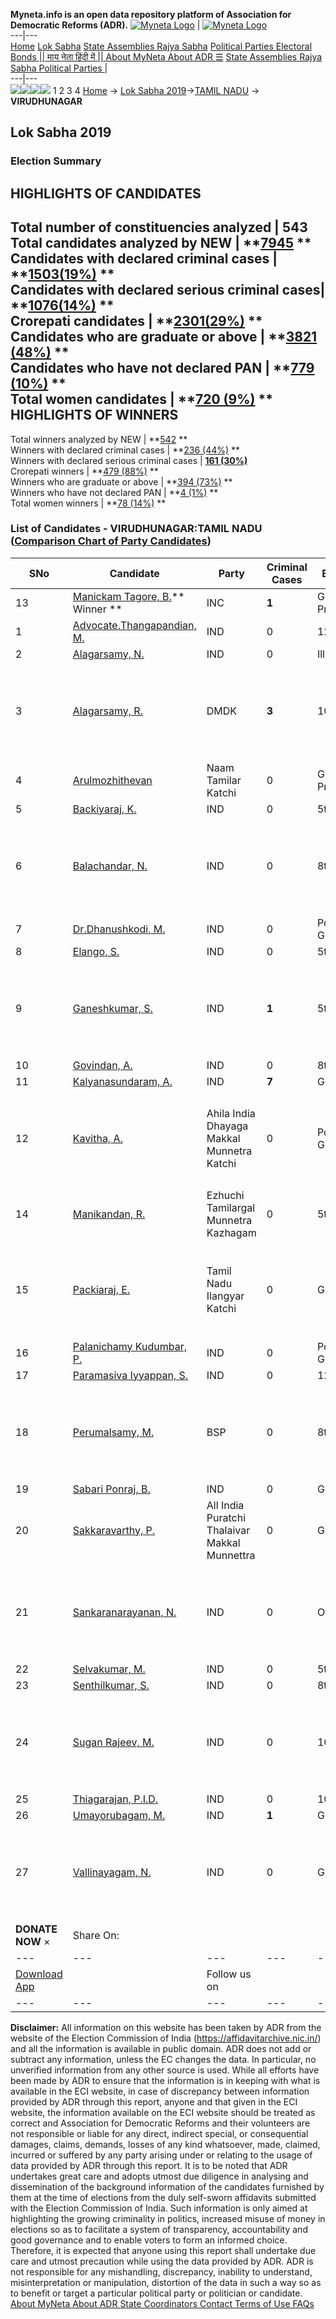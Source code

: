 **Myneta.info is an open data repository platform of Association for Democratic Reforms (ADR).**
[![Myneta Logo](https://www.myneta.info/lib/img/myneta-logo.png)](https://www.myneta.info/) | [![Myneta Logo](https://www.myneta.info/lib/img/adr-logo.png)](https://adrindia.org)  
---|---  
[Home](https://www.myneta.info/) [Lok Sabha](https://www.myneta.info/#ls "Lok Sabha") [ State Assemblies ](https://www.myneta.info/#sa "State Assemblies") [Rajya Sabha](https://www.myneta.info/#rs "Rajya Sabha") [Political Parties ](https://www.myneta.info/party "Political Parties") [ Electoral Bonds ](https://www.myneta.info/electoral_bonds "Electoral Bonds") [ || माय नेता हिंदी में || ](https://translate.google.co.in/translate?prev=hp&hl=en&js=y&u=www.myneta.info&sl=en&tl=hi&history_state0=) [ About MyNeta ](https://adrindia.org/content/about-myneta) [ About ADR ](https://adrindia.org/about-adr/who-we-are) [☰](javascript:void\(0\))
[ State Assemblies ](https://www.myneta.info/#sa "State Assemblies") [ Rajya Sabha ](https://www.myneta.info/#rs "Rajya Sabha") [ Political Parties ](https://www.myneta.info/party "Political Parties")
|   
---|---  
![](https://www.myneta.info/lib/img/banner/banner-1.png)![](https://www.myneta.info/lib/img/banner/banner-2.png)![](https://www.myneta.info/lib/img/banner/banner-3.png)![](https://www.myneta.info/lib/img/banner/banner-4.png)
1  2  3  4 
[Home](https://www.myneta.info/) → [Lok Sabha 2019](https://www.myneta.info/LokSabha2019/)→[TAMIL NADU](https://www.myneta.info/LokSabha2019/index.php?action=show_constituencies&state_id=55) → **VIRUDHUNAGAR**
### 
## Lok Sabha 2019
###  Election Summary 
HIGHLIGHTS OF CANDIDATES  
---  
Total number of constituencies analyzed |  543   
Total candidates analyzed by NEW | **[7945](https://www.myneta.info/LokSabha2019/index.php?action=summary&subAction=candidates_analyzed&sort=candidate#summary) **  
Candidates with declared criminal cases | **[1503(19%)](https://www.myneta.info/LokSabha2019/index.php?action=summary&subAction=crime&sort=candidate#summary) **  
Candidates with declared serious criminal cases| **[1076(14%)](https://www.myneta.info/LokSabha2019/index.php?action=summary&subAction=serious_crime&sort=candidate#summary) **  
Crorepati candidates | **[2301(29%)](https://www.myneta.info/LokSabha2019/index.php?action=summary&subAction=crorepati&sort=candidate#summary) **  
Candidates who are graduate or above | **[3821 (48%)](https://www.myneta.info/LokSabha2019/index.php?action=summary&subAction=education&sort=candidate#summary) **  
Candidates who have not declared PAN | **[779 (10%)](https://www.myneta.info/LokSabha2019/index.php?action=summary&subAction=without_pan&sort=candidate#summary) **  
Total women candidates | **[720 (9%)](https://www.myneta.info/LokSabha2019/index.php?action=summary&subAction=women_candidate&sort=candidate#summary) **  
HIGHLIGHTS OF WINNERS  
---  
Total winners analyzed by NEW | **[542](https://www.myneta.info/LokSabha2019/index.php?action=summary&subAction=winner_analyzed&sort=candidate#summary) **  
Winners with declared criminal cases | **[236 (44%)](https://www.myneta.info/LokSabha2019/index.php?action=summary&subAction=winner_crime&sort=candidate#summary) **  
Winners with declared serious criminal cases | **[161 (30%)](https://www.myneta.info/LokSabha2019/index.php?action=summary&subAction=winner_serious_crime&sort=candidate#summary)**  
Crorepati winners | **[479 (88%)](https://www.myneta.info/LokSabha2019/index.php?action=summary&subAction=winner_crorepati&sort=candidate#summary) **  
Winners who are graduate or above | **[394 (73%)](https://www.myneta.info/LokSabha2019/index.php?action=summary&subAction=winner_education&sort=candidate#summary) **  
Winners who have not declared PAN | **[4 (1%)](https://www.myneta.info/LokSabha2019/index.php?action=summary&subAction=winner_without_pan&sort=candidate#summary) **  
Total women winners | **[78 (14%)](https://www.myneta.info/LokSabha2019/index.php?action=summary&subAction=winner_women&sort=candidate#summary) **  
### List of Candidates - VIRUDHUNAGAR:TAMIL NADU ([Comparison Chart of Party Candidates](https://www.myneta.info/LokSabha2019/comparisonchart.php?constituency_id=841))
SNo | Candidate| Party| Criminal Cases| Education| Age| Total Assets| Liabilities  
---|---|---|---|---|---|---|---  
13  | [Manickam Tagore, B.](https://www.myneta.info/LokSabha2019/candidate.php?candidate_id=8048)** Winner ** | INC | **1** | Graduate Professional| 44 | Rs 4,97,05,799 ~ 4 Crore+ | Rs 36,00,203 ~ 36 Lacs+  
1  | [Advocate.Thangapandian, M.](https://www.myneta.info/LokSabha2019/candidate.php?candidate_id=8065) | IND | 0 | 12th Pass| 35 | Rs 7,79,539 ~ 7 Lacs+ | Rs 1,00,000 ~ 1 Lacs+  
2  | [Alagarsamy, N.](https://www.myneta.info/LokSabha2019/candidate.php?candidate_id=8054) | IND | 0 | Illiterate| 32 | Rs 2,05,000 ~ 2 Lacs+ | Rs 0 ~   
3  | [Alagarsamy, R.](https://www.myneta.info/LokSabha2019/candidate.php?candidate_id=8046) | DMDK | **3** | 10th Pass| 47 | ![](https://myneta.info/image_v2.php?myneta_folder=LokSabha2019&candidate_id=8046&col=ta) | ![](https://myneta.info/image_v2.php?myneta_folder=LokSabha2019&candidate_id=8046&col=lia)  
4  | [Arulmozhithevan](https://www.myneta.info/LokSabha2019/candidate.php?candidate_id=5337) | Naam Tamilar Katchi | 0 | Graduate Professional| 36 | Rs 1,58,35,879 ~ 1 Crore+ | Rs 0 ~   
5  | [Backiyaraj, K.](https://www.myneta.info/LokSabha2019/candidate.php?candidate_id=8070) | IND | 0 | 5th Pass| 49 | Rs 2,93,000 ~ 2 Lacs+ | Rs 0 ~   
6  | [Balachandar, N.](https://www.myneta.info/LokSabha2019/candidate.php?candidate_id=8071) | IND | 0 | 8th Pass| 33 | ![](https://myneta.info/image_v2.php?myneta_folder=LokSabha2019&candidate_id=8071&col=ta) | ![](https://myneta.info/image_v2.php?myneta_folder=LokSabha2019&candidate_id=8071&col=lia)  
7  | [Dr.Dhanushkodi, M.](https://www.myneta.info/LokSabha2019/candidate.php?candidate_id=8066) | IND | 0 | Post Graduate| 53 | Rs 47,94,245 ~ 47 Lacs+ | Rs 2,90,000 ~ 2 Lacs+  
8  | [Elango, S.](https://www.myneta.info/LokSabha2019/candidate.php?candidate_id=8055) | IND | 0 | 5th Pass| 34 | Rs 2,60,000 ~ 2 Lacs+ | Rs 0 ~   
9  | [Ganeshkumar, S.](https://www.myneta.info/LokSabha2019/candidate.php?candidate_id=8057) | IND | **1** | 5th Pass| 46 | ![](https://myneta.info/image_v2.php?myneta_folder=LokSabha2019&candidate_id=8057&col=ta) | ![](https://myneta.info/image_v2.php?myneta_folder=LokSabha2019&candidate_id=8057&col=lia)  
10  | [Govindan, A.](https://www.myneta.info/LokSabha2019/candidate.php?candidate_id=8059) | IND | 0 | 8th Pass| 54 | Rs 72,000 ~ 72 Thou+ | Rs 0 ~   
11  | [Kalyanasundaram, A.](https://www.myneta.info/LokSabha2019/candidate.php?candidate_id=8058) | IND | **7** | Graduate| 39 | Rs 10,75,000 ~ 10 Lacs+ | Rs 7,76,000 ~ 7 Lacs+  
12  | [Kavitha, A.](https://www.myneta.info/LokSabha2019/candidate.php?candidate_id=8049) | Ahila India Dhayaga Makkal Munnetra Katchi | 0 | Post Graduate| 41 | ![](https://myneta.info/image_v2.php?myneta_folder=LokSabha2019&candidate_id=8049&col=ta) | ![](https://myneta.info/image_v2.php?myneta_folder=LokSabha2019&candidate_id=8049&col=lia)  
14  | [Manikandan, R.](https://www.myneta.info/LokSabha2019/candidate.php?candidate_id=8052) | Ezhuchi Tamilargal Munnetra Kazhagam | 0 | 5th Pass| 35 | Rs 2,27,000 ~ 2 Lacs+ | Rs 0 ~   
15  | [Packiaraj, E.](https://www.myneta.info/LokSabha2019/candidate.php?candidate_id=8051) | Tamil Nadu Ilangyar Katchi | 0 | Graduate| 35 | ![](https://myneta.info/image_v2.php?myneta_folder=LokSabha2019&candidate_id=8051&col=ta) | ![](https://myneta.info/image_v2.php?myneta_folder=LokSabha2019&candidate_id=8051&col=lia)  
16  | [Palanichamy Kudumbar, P.](https://www.myneta.info/LokSabha2019/candidate.php?candidate_id=8069) | IND | 0 | Post Graduate| 31 | Rs 4,00,000 ~ 4 Lacs+ | Rs 0 ~   
17  | [Paramasiva Iyyappan, S.](https://www.myneta.info/LokSabha2019/candidate.php?candidate_id=8068) | IND | 0 | 12th Pass| 45 | Rs 3,52,54,454 ~ 3 Crore+ | Rs 78,36,152 ~ 78 Lacs+  
18  | [Perumalsamy, M.](https://www.myneta.info/LokSabha2019/candidate.php?candidate_id=8047) | BSP | 0 | 8th Pass| 40 | ![](https://myneta.info/image_v2.php?myneta_folder=LokSabha2019&candidate_id=8047&col=ta) | ![](https://myneta.info/image_v2.php?myneta_folder=LokSabha2019&candidate_id=8047&col=lia)  
19  | [Sabari Ponraj, B.](https://www.myneta.info/LokSabha2019/candidate.php?candidate_id=8061) | IND | 0 | Graduate| 32 | Rs 4,70,000 ~ 4 Lacs+ | Rs 0 ~   
20  | [Sakkaravarthy, P.](https://www.myneta.info/LokSabha2019/candidate.php?candidate_id=8050) | All India Puratchi Thalaivar Makkal Munnettra | 0 | Graduate| 59 | Rs 64,60,000 ~ 64 Lacs+ | Rs 30,00,000 ~ 30 Lacs+  
21  | [Sankaranarayanan, N.](https://www.myneta.info/LokSabha2019/candidate.php?candidate_id=8060) | IND | 0 | Others| 34 | ![](https://myneta.info/image_v2.php?myneta_folder=LokSabha2019&candidate_id=8060&col=ta) | ![](https://myneta.info/image_v2.php?myneta_folder=LokSabha2019&candidate_id=8060&col=lia)  
22  | [Selvakumar, M.](https://www.myneta.info/LokSabha2019/candidate.php?candidate_id=8064) | IND | 0 | 5th Pass| 30 | Rs 73,000 ~ 73 Thou+ | Rs 0 ~   
23  | [Senthilkumar, S.](https://www.myneta.info/LokSabha2019/candidate.php?candidate_id=8063) | IND | 0 | 8th Pass| 32 | Nil | Rs 0 ~   
24  | [Sugan Rajeev, M.](https://www.myneta.info/LokSabha2019/candidate.php?candidate_id=8062) | IND | 0 | 10th Pass| 29 | ![](https://myneta.info/image_v2.php?myneta_folder=LokSabha2019&candidate_id=8062&col=ta) | ![](https://myneta.info/image_v2.php?myneta_folder=LokSabha2019&candidate_id=8062&col=lia)  
25  | [Thiagarajan, P.I.D.](https://www.myneta.info/LokSabha2019/candidate.php?candidate_id=8067) | IND | 0 | 10th Pass| 73 | Rs 14,53,770 ~ 14 Lacs+ | Rs 0 ~   
26  | [Umayorubagam, M.](https://www.myneta.info/LokSabha2019/candidate.php?candidate_id=8056) | IND | **1** | Graduate| 67 | Rs 3,33,000 ~ 3 Lacs+ | Rs 0 ~   
27  | [Vallinayagam, N.](https://www.myneta.info/LokSabha2019/candidate.php?candidate_id=8072) | IND | 0 | Graduate| 37 | ![](https://myneta.info/image_v2.php?myneta_folder=LokSabha2019&candidate_id=8072&col=ta) | ![](https://myneta.info/image_v2.php?myneta_folder=LokSabha2019&candidate_id=8072&col=lia)  
|  **DONATE NOW** × |  Share On:  | [](https://api.whatsapp.com/send?text=https%3A%2F%2Fmyneta.info%2Fpunjab2022%2Findex.php%3Faction%3Dshow_constituencies%26state_id%3D19) | [](https://www.facebook.com/sharer/sharer.php?u=https%3A%2F%2Fmyneta.info%2Fpunjab2022%2Findex.php%3Faction%3Dshow_constituencies%26state_id%3D19) | [](https://twitter.com/share?url=https%3A%2F%2Fmyneta.info%2Fpunjab2022%2Findex.php%3Faction%3Dshow_constituencies%26state_id%3D19)  
---|---|---|---|---  
| [ Download App ](https://play.google.com/store/apps/details?id=com.webrosoft.myneta1&pcampaignid=pcampaignidMKT-Other-global-all-co-prtnr-py-PartBadge-Mar2515-1) | [](https://play.google.com/store/apps/details?id=com.webrosoft.myneta1&pcampaignid=pcampaignidMKT-Other-global-all-co-prtnr-py-PartBadge-Mar2515-1) |  Follow us on  | [](https://www.facebook.com/adrindia.org/) | [](https://twitter.com/adrspeaks) | [](https://groups.google.com/g/national-election-watch?hl=en&pli=1) | [](https://www.instagram.com/adrspeaks/) | [](https://www.youtube.com/user/adrspeaks) | [](https://sharechat.com/profile/adrspeaks)  
---|---|---|---|---|---|---|---|---  
**Disclaimer:** All information on this website has been taken by ADR from the website of the Election Commission of India (https://affidavitarchive.nic.in/) and all the information is available in public domain. ADR does not add or subtract any information, unless the EC changes the data. In particular, no unverified information from any other source is used. While all efforts have been made by ADR to ensure that the information is in keeping with what is available in the ECI website, in case of discrepancy between information provided by ADR through this report, anyone and that given in the ECI website, the information available on the ECI website should be treated as correct and Association for Democratic Reforms and their volunteers are not responsible or liable for any direct, indirect special, or consequential damages, claims, demands, losses of any kind whatsoever, made, claimed, incurred or suffered by any party arising under or relating to the usage of data provided by ADR through this report. It is to be noted that ADR undertakes great care and adopts utmost due diligence in analysing and dissemination of the background information of the candidates furnished by them at the time of elections from the duly self-sworn affidavits submitted with the Election Commission of India. Such information is only aimed at highlighting the growing criminality in politics, increased misuse of money in elections so as to facilitate a system of transparency, accountability and good governance and to enable voters to form an informed choice. Therefore, it is expected that anyone using this report shall undertake due care and utmost precaution while using the data provided by ADR. ADR is not responsible for any mishandling, discrepancy, inability to understand, misinterpretation or manipulation, distortion of the data in such a way so as to benefit or target a particular political party or politician or candidate. 
[ About MyNeta ](https://adrindia.org/content/about-myneta) [ About ADR ](https://adrindia.org/about-adr/who-we-are) [ State Coordinators ](https://adrindia.org/about-adr/state-coordinators) [ Contact ](https://adrindia.org/contact-us) [ Terms of Use ](https://adrindia.org/content/adr-terms-use) [ FAQs ](https://adrindia.org/content/faqs)
